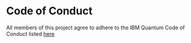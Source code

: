 <!-- Copyright Contributors to the Qiskit IBM Transpiler project. -->

# Code of Conduct

All members of this project agree to adhere to the IBM Quantum Code of Conduct listed [here](https://docs.quantum.ibm.com/open-source/code-of-conduct)
